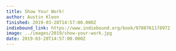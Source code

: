 ```yaml
---
title: Show Your Work!
author: Austin Kleon
finished: 2019-03-28T14:57:00.000Z
indiebound_link: https://www.indiebound.org/book/9780761178972
image: ../images/2019/show-your-work.jpg
date: 2019-03-28T14:57:00.000Z
---
```

